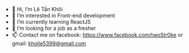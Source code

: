 - 👋 Hi, I’m Lê Tấn Khôi
- 👀 I’m interested in Front-end development
- 🌱 I’m currently learning ReactJS
- 💞️ I’m looking for a job as a fresher
- 📫 Contact me on facebook: https://www.facebook.com/twoStr0ke or gmail: khoile5399@gmail.com



<!---
HelpMe-Pls/HelpMe-Pls is a ✨ special ✨ repository because its `README.md` (this file) appears on your GitHub profile.
You can click the Preview link to take a look at your changes.
--->
